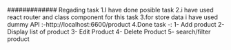 
############# Regading task
1.I have done posible task 
2.i have used react router and class component for this task
3.for store data i have used dummy API :-http://localhost:6600/product
4.Done task -: 
1- Add product
2- Display list of product
3- Edit Product
4- Delete Product
5- search/filter product
